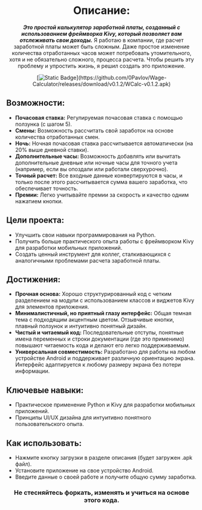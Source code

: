 <div align="center">

# Описание:

***Это простой калькулятор заработной платы, созданный с использованием фреймворка Kivy, который позволяет вам отслеживать свои доходы.***
Я работаю в компании, где расчет заработной платы может быть сложным. Даже простое изменение количества отработанных часов может потребовать утомительного, хотя и не обязательно сложного, процесса расчета. Чтобы решить эту проблему и упростить жизнь, я решил создать это приложение.

[![Static Badge](https://img.shields.io/badge/DOWNLOAD-APK%20v0.1.2-white?style=for-the-badge&logo=android&logoColor=white&logoSize=auto&labelColor=black&link=**https://github.com/0Pavlov/Wage-Calculator/releases/download/v0.1.2/WCalc-v0.1.2.apk**)](https://github.com/0Pavlov/Wage-Calculator/releases/download/v0.1.2/WCalc-v0.1.2.apk)

</div> 

## Возможности:

  - **Почасовая ставка:** Регулируемая почасовая ставка с помощью ползунка (с шагом 5).
  - **Смены:** Возможность рассчитать свой заработок на основе количества отработанных смен.
  - **Ночь:** Ночная почасовая ставка рассчитывается автоматически (на 20% выше дневной ставки).
  - **Дополнительные часы:** Возможность добавлять или вычитать дополнительные дневные или ночные часы для точного учета (например, если вы опоздали или работали сверхурочно).
  - **Точный расчет:** Все входные данные конвертируются в часы, и только после этого рассчитывается сумма вашего заработка, что обеспечивает точность.
  - **Премии:** Легко учитывайте премии за скорость и качество одним нажатием кнопки.

## Цели проекта:

  - Улучшить свои навыки программирования на Python.
  - Получить больше практического опыта работы с фреймворком Kivy для разработки мобильных приложений.
  - Создать ценный инструмент для коллег, сталкивающихся с аналогичными проблемами расчета заработной платы.

## Достижения:

  - **Прочная основа:** Хорошо структурированный код с четким разделением на модули с использованием классов и виджетов Kivy для элементов приложения.
  - **Минималистичный, но приятный глазу интерфейс:** Общая темная тема с подходящим акцентным цветом. Отзывчивые кнопки, плавный ползунок и интуитивно понятный дизайн.
  - **Чистый и читаемый код:** Последовательные отступы, понятные имена переменных и строки документации (где это применимо) повышают читаемость кода и делают его легко поддерживаемым.
  - **Универсальная совместимость:** Разработано для работы на любом устройстве Android и поддерживает различную ориентацию экрана. Интерфейс адаптируется к любому размеру экрана без потери информации.

## Ключевые навыки:

  - Практическое применение Python и Kivy для разработки мобильных приложений.
  - Принципы UI/UX дизайна для интуитивно понятного пользовательского опыта.

## Как использовать:

  - Нажмите кнопку загрузки в разделе описания (будет загружен .apk файл).
  - Установите приложение на свое устройство Android.
  - Введите данные о своей работе и получите общую сумму заработка.

<div align="center">

###  **Не стесняйтесь форкать, изменять и учиться на основе этого кода.**

</div> 
